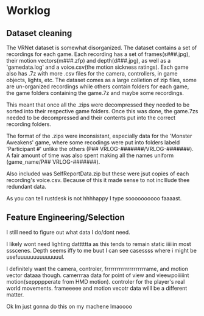 # Worklog

## Dataset cleaning

The VRNet dataset is somewhat disorganized.
The dataset contains a set of recordings for each game.
Each recording has a set of frames(s###.jpg), their motion vectors(m###.zfp) and depth(d###.jpg), as well as a 'gamedata.log' and a voice.csv(the motion sickness ratings).
Each game also has .7z with more .csv files for the camera, controllers, in game objects, lights, etc.
The dataset comes as a large colletion of zip files, some are un-organized recordings while others contain folders for each game, the game folders containing the game.7z and maybe some recordings.

This meant that once all the .zips were decompressed they needed to be sorted into their respective game folders.
Once this was done, the game.7zs needed to be decompressed and their contents put into the correct recording folders.

The format of the .zips were inconsistant, especially data for the 'Monster Aweakens' game, where some recodings were put into folders labeld 'Participant #' unlike the others (P## VRLOG-#######/VRLOG-#######).
A fair amount of time was also spent making all the names uniform (game_name/P## VRLOG-#######).

Also included was SelfReportData.zip but these were jsut copies of each recording's voice.csv.
Because of this it made sense to not inclllude thee redundant data.


As you can tell rustdesk is not hhhhappy I type soooooooooo faaaast.

## Feature Engineering/Selection

I still need to figure out what data I do/dont need.

I likely wont need lighting datttttta as this tends to remain static iiiiiin most ssscenes.
Depth seems iffy to me buut I can  see casessss where i might be usefuuuuuuuuuuuuuul.

I definitely want the camera, controler, frrrrrrrrrrrrrrrrrrrame, and motion vector dataaa though.
camerrraa data for point of view and vieewpoiiiiint motion(seppppperate from HMD motion).
controler for the player's real world movements.
frameeeee and motion vecotr data willl be a different matter.


Ok Im just gonna do this on my machene lmaoooo
